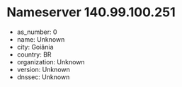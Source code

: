# Nameserver 140.99.100.251

* as_number: 0
* name: Unknown
* city: Goiânia
* country: BR
* organization: Unknown
* version: Unknown
* dnssec: Unknown
